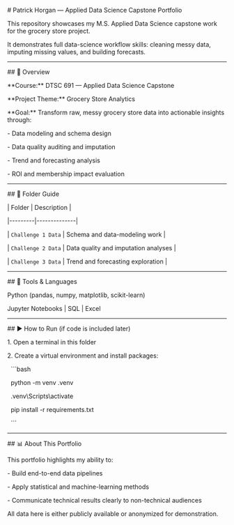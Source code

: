 \# Patrick Horgan — Applied Data Science Capstone Portfolio



This repository showcases my M.S. Applied Data Science capstone work for the grocery store project.  

It demonstrates full data-science workflow skills: cleaning messy data, imputing missing values, and building forecasts.



---



\## 🧠 Overview



\*\*Course:\*\* DTSC 691 — Applied Data Science Capstone  

\*\*Project Theme:\*\* Grocery Store Analytics  



\*\*Goal:\*\* Transform raw, messy grocery store data into actionable insights through:

\- Data modeling and schema design  

\- Data quality auditing and imputation  

\- Trend and forecasting analysis  

\- ROI and membership impact evaluation  



---



\## 📂 Folder Guide



| Folder | Description |

|---------|--------------|

| `Challenge 1 Data` | Schema and data-modeling work |

| `Challenge 2 Data` | Data quality and imputation analyses |

| `Challenge 3 Data` | Trend and forecasting exploration |



---



\## 🧰 Tools \& Languages



Python (pandas, numpy, matplotlib, scikit-learn)  

Jupyter Notebooks  |  SQL  |  Excel  



---



\## ▶️ How to Run (if code is included later)



1\. Open a terminal in this folder  

2\. Create a virtual environment and install packages:

&nbsp;  ```bash

&nbsp;  python -m venv .venv

&nbsp;  .venv\\Scripts\\activate

&nbsp;  pip install -r requirements.txt

&nbsp;  ```



---



\## 📊 About This Portfolio



This portfolio highlights my ability to:

\- Build end-to-end data pipelines  

\- Apply statistical and machine-learning methods  

\- Communicate technical results clearly to non-technical audiences  



All data here is either publicly available or anonymized for demonstration.

